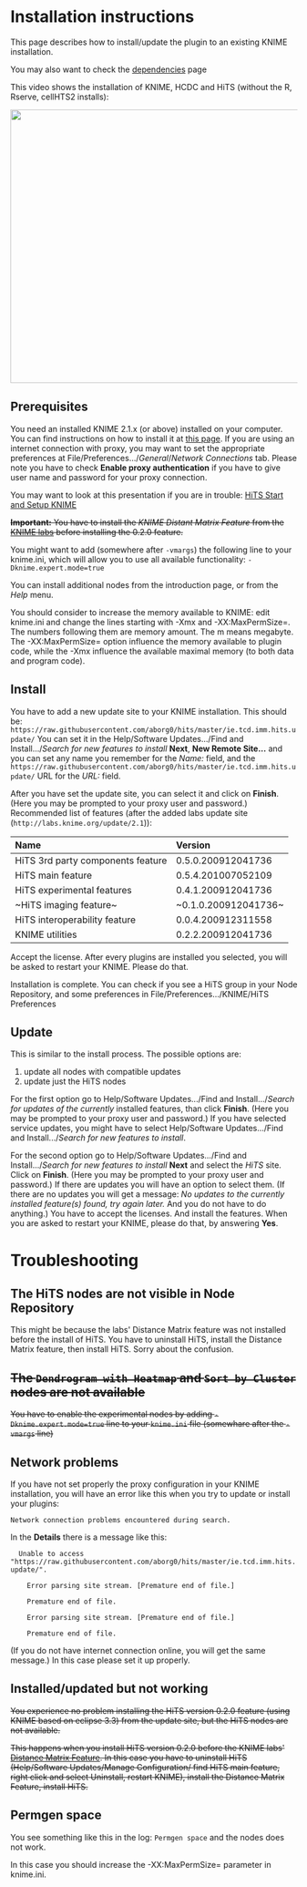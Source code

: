 # Installation instructions #

This page describes how to install/update the plugin to an existing KNIME installation.

You may also want to check the [dependencies](Dependencies.md) page

This video shows the installation of KNIME, HCDC and HiTS (without the R, Rserve, cellHTS2 installs):

<a href='http://www.youtube.com/watch?feature=player_embedded&v=lscXtomHFI8' target='_blank'><img src='http://img.youtube.com/vi/lscXtomHFI8/0.jpg' width='640' height=480 /></a>

## Prerequisites ##

You need an installed KNIME 2.1.x (or above) installed on your computer. You can find instructions on how to install it at [this page](http://www.knime.org/downloads/knime).
If you are using an internet connection with proxy, you may want to set the appropriate preferences at File/Preferences.../_General_/_Network Connections_ tab. Please note you have to check **Enable proxy authentication** if you have to give user name and password for your proxy connection.

You may want to look at this presentation if you are in trouble: [HiTS Start and Setup KNIME](http://docs.google.com/Presentation?id=dcr7k9x6_32fs9kfrc5)
<a href='Hidden comment:  wiki:gadget url="http://hosting.gmodules.com/ig/gadgets/file/103153836024844296842/googledocument.xml" height="600" width="800" border="0" up_webpagename="http://docs.google.com/Presentation?id=dcr7k9x6_32fs9kfrc5" '></a>

~~**Important:** You have to install the _KNIME Distant Matrix Feature_ from the [KNIME labs](http://labs.knime.org/) before installing the 0.2.0 feature.~~

You might want to add (somewhere after `-vmargs`) the following line to your knime.ini, which will allow you to use all available functionality:
`-Dknime.expert.mode=true`

You can install additional nodes from the introduction page, or from the _Help_ menu.

You should consider to increase the memory available to KNIME: edit knime.ini and change the lines starting with -Xmx and -XX:MaxPermSize=. The numbers following them are memory amount. The m means megabyte. The -XX:MaxPermSize= option influence the memory available to plugin code, while the -Xmx influence the available maximal memory (to both data and program code).

## Install ##

You have to add a new update site to your KNIME installation. This should be: `https://raw.githubusercontent.com/aborg0/hits/master/ie.tcd.imm.hits.update/`
You can set it in the Help/Software Updates.../Find and Install.../_Search for new features to install_ **Next**, **New Remote Site...** and you can set any name you remember for the _Name:_ field, and the `https://raw.githubusercontent.com/aborg0/hits/master/ie.tcd.imm.hits.update/` URL for the _URL:_ field.

After you have set the update site, you can select it and click on **Finish**. (Here you may be prompted to your proxy user and password.)
Recommended list of features (after the added labs update site (`http://labs.knime.org/update/2.1`)):

|**Name**|**Version**|
|:-------|:----------|
|HiTS 3rd party components feature | 0.5.0.200912041736|
|HiTS main feature | 0.5.4.201007052109|
|HiTS experimental features | 0.4.1.200912041736|
|~HiTS imaging feature~ | ~0.1.0.200912041736~|
|HiTS interoperability feature | 0.0.4.200912311558|
|KNIME utilities | 0.2.2.200912041736|

Accept the license. After every plugins are installed you selected, you will be asked to
restart your KNIME. Please do that.

Installation is complete. You can check if you see a HiTS group in your Node Repository, and some preferences in File/Preferences.../KNIME/HiTS Preferences

## Update ##
This is similar to the install process.
The possible options are:
  1. update all nodes with compatible updates
  1. update just the HiTS nodes

For the first option go to Help/Software Updates.../Find and Install.../_Search for updates of the currently_ installed features, than click **Finish**. (Here you may be prompted to your proxy user and password.) If you have selected service updates, you might have to select Help/Software Updates.../Find and Install.../_Search for new features to install_.

For the second option go to Help/Software Updates.../Find and Install.../_Search for new features to install_ **Next** and select the _HiTS_ site. Click on **Finish**. (Here you may be prompted to your proxy user and password.) If there are updates you will have an option to select them. (If there are no updates you will get a message: _No updates to the currently installed feature(s) found, try again later._ And you do not have to do anything.) You have to accept the licenses. And install the features. When you are asked to restart your KNIME, please do that, by answering **Yes**.

# Troubleshooting #

## The HiTS nodes are not visible in Node Repository ##

This might be because the labs' Distance Matrix feature was not installed before the install of HiTS. You have to uninstall HiTS, install the Distance Matrix feature, then install HiTS. Sorry about the confusion.

## ~~The `Dendrogram with Heatmap` and `Sort by Cluster` nodes are not available~~ ##
~~You have to enable the experimental nodes by adding `-Dknime.expert.mode=true` line to your `knime.ini` file (somewhare after the `-vmargs` line)~~

## Network problems ##

If you have not set properly the proxy configuration in your KNIME installation, you will have an error like this when you try to update or install your plugins:

`Network connection problems encountered during search.`

In the **Details** there is a message like this:

`  Unable to access "https://raw.githubusercontent.com/aborg0/hits/master/ie.tcd.imm.hits.update/".`

`    Error parsing site stream. [Premature end of file.]`

`    Premature end of file.`

`    Error parsing site stream. [Premature end of file.]`

`    Premature end of file.`

(If you do not have internet connection online, you will get the same message.)
In this case please set it up properly.

## Installed/updated but not working ##

~~You experience no problem installing the HiTS version 0.2.0 feature (using KNIME based on eclipse 3.3) from the update site, but the HiTS nodes are not available.~~

~~This happens when you install HiTS version 0.2.0 before the KNIME labs' [Distance Matrix Feature](http://labs.knime.org/distance-matrix). In this case you have to uninstall HiTS (Help/Software Updates/Manage Configuration/ find HiTS main feature, right click and select Uninstall, restart KNIME), install the Distance Matrix Feature, install HiTS.~~

## Permgen space ##
You see something like this in the log:
`Permgen space`
and the nodes does not work.

In this case you should increase the -XX:MaxPermSize= parameter in knime.ini.
